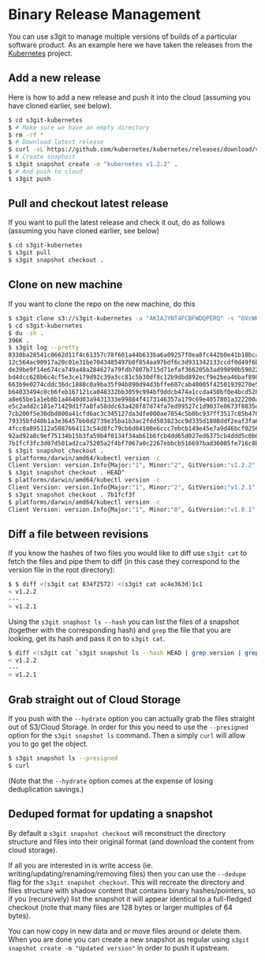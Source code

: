 
Binary Release Management
=========================

You can use s3git to manage multiple versions of builds of a particular software product. As an example here we have taken the releases from the [Kubernetes](https://github.com/kubernetes/kubernetes) project.

Add a new release
-----------------

Here is how to add a new release and push it into the cloud (assuming you have cloned earlier, see below).

```sh
$ cd s3git-kubernetes
$ # Make sure we have an empty directory
$ rm -rf *
$ # Download latest release
$ curl -sL https://github.com/kubernetes/kubernetes/releases/download/v1.2.2/kubernetes.tar.gz | tar xz -C ..
$ # Create snaphost
$ s3git snapshot create -m "kubernetes v1.2.2" .
$ # And push to cloud
$ s3git push
```

Pull and checkout latest release
--------------------------------

If you want to pull the latest release and check it out, do as follows (assuming you have cloned earlier, see below)

```sh
$ cd s3git-kubernetes
$ s3git pull
$ s3git snapshot checkout .
```

Clone on new machine
--------------------

If you want to clone the repo on the new machine, do this

```sh
$ s3git clone s3://s3git-kubernetes -a "AKIAJYNT4FCBFWDQPERQ" -s "OVcWH7ZREUGhZJJAqMq4GVaKDKGW6XyKl80qYvkW"
$ cd s3git-kubernetes
$ du -sh .
396K .
$ s3git log --pretty
8330ba28541c0662d11f4c61357c78f601a44b633ba6a09257f0ea8fc442b0e41b18bcac4b34a875e4161d5bd921dc6468af008c631d43c252ec57850bba85f8 kubernetes v1.2.2
12c564ac90917a20c01e31be7043485497b0f854aa97bdf6c3d931342133ccdf0d49f6b7ebd01cca2b7ce50f1de59a33593c0a3ece1b2db09db250d9987907fd kubernetes v1.2.1
de39be9f14e674ca749a48a284627a79fdb7807b715d71efaf366205b3ad99890b59022cdbbbd2c7e6c9ece8ba5ce1f158a8b33871f59a825ebdd4c16d0155d9 kubernetes v1.2.0
bd4dcc628b6c4cf5e3ce179d92c39a3cc81c5b30df8c12b9dbd892ecf9e2bea46baf8980cbfe13a617ab5882bd8a2f5d920c14e81000b0a54d2abfc8696f471e kubernetes v1.1.8
663b9e0274cddc36dc1888c0a9ba35f94b890d94d3bffe607cab40005f42501939270e53fb7b0985e7a0aae3346cc6517124e09eb30e28aaad75116a8cf60c2b kubernetes v1.1.7
b64033494c0cb6feb167121ca048332bb3059c994bf9ddcb474a1ccda450bf0e4bcd528b4581634dbad619713d563c59448101de39bb1a822e7ad7963152f7ef kubernetes v1.1.4
a8e65be1a1eb8b1a4640d03a9431333e99884f4173146357a179c69e4057801a322200a1b1e73217408e29a331d94e40e16a403f438ce011256a03d6ae30b1d0 kubernetes v1.1.3
e5c2add2c101e71429d1f7a8fa58ddc63a428f87d74fa7ed99527c1d9037e8673f8835d3bb207b3eb3f87d8c874564f94d92f1f1030d1f26398413d64a5dbfdd kubernetes v1.1.2
7cb200f5e30dbd800a41cfd6ac3c345127da3dfe000ae7854c5b0bc937ff3517c85b478ecde26affaa5d6b51326ed38715e9fc009618e5b6c6f95a0d71c1b3d4 kubernetes v1.1.1
79335bfd40b1a3e36457bb0d2739e35ba1b3ac2fdd503823cc9d335d1808ddf2eaf3fa65d29ad0559196dbaccb5705e8b8af55a760b4a55a5f13fe08d8200bb4 kubernetes v1.0.7
4fcc0a895112a5087664113c54d8fc79cb6d04100e6ccc7ebcb149e45e7a9d46bcf0256dbe6b9516d5a42c4e861451587d077957be28a139a6784db2bf68a308 kubernetes v1.0.6
92ad92a8c9ef75134b15b3fa59b4f0134f34ab61b6fcb4dd65d027ed6375cb4ddd5c0b0f063b70c8126cb25489605976741e7cdcdfd7a092833209ff6102b3b5 kubernetes v1.0.3
7b1fcf3fc3d07d501ad2ca75205a2f4bf7067a0c2267ebbcb516697bad36005fe716c8b239ce664e0a6ee1adf36130f328ea6ae28f77f2e2293743f0dfe30ce6 kubernetes v1.0.1
$ s3git snapshot checkout . 
$ platforms/darwin/amd64/kubectl version -c
Client Version: version.Info{Major:"1", Minor:"2", GitVersion:"v1.2.2", GitCommit:"528f879e7d3790ea4287687ef0ab3f2a01cc2718", GitTreeState:"clean"}
$ s3git snapshot checkout . HEAD^
$ platforms/darwin/amd64/kubectl version -c
Client Version: version.Info{Major:"1", Minor:"2", GitVersion:"v1.2.1", GitCommit:"50809107cd47a1f62da362bccefdd9e6f7076145", GitTreeState:"clean"}
$ s3git snapshot checkout . 7b1fcf3f
$ platforms/darwin/amd64/kubectl version -c
Client Version: version.Info{Major:"1", Minor:"0", GitVersion:"v1.0.1", GitCommit:"6a5c06e3d1eb27a6310a09270e4a5fb1afa93e74", GitTreeState:"clean"}
```

Diff a file between revisions
-----------------------------

If you know the hashes of two files you would like to diff use `s3git cat` to fetch the files and pipe them to diff (in this case they correspond to the version file in the root directory):

```sh
$ $ diff <(s3git cat 834f2572) <(s3git cat ac4e363d)1c1
< v1.2.2
---
> v1.2.1
```

Using the `s3git snaphost ls --hash` you can list the files of a snapshot (together with the corresponding hash) and `grep` the file that you are looking, get its hash and pass it on to `s3git cat`.

```sh
$ diff <(s3git cat `s3git snapshot ls --hash HEAD | grep version | grep -v docs | awk '{print $2}'`) <(s3git cat `s3git snapshot ls --hash HEAD^ | grep version | grep -v docs | awk '{print $2}'`)
< v1.2.2
---
> v1.2.1
```

Grab straight out of Cloud Storage
----------------------------------

If you push with the `--hydrate` option you can actually grab the files straight out of S3/Cloud Storage. In order for this you need to use the `--presigned` option for the `s3git snapshot ls` command. Then a simply `curl` will allow you to go get the object.

```sh
$ s3git snapshot ls --presigned
$ curl 
```

(Note that the `--hydrate` option comes at the expense of losing deduplication savings.)

Deduped format for updating a snapshot
--------------------------------------

By default a `s3git snapshot checkout` will reconstruct the directory structure and files into their original format (and download the content from cloud storage).

If all you are interested in is write access (ie. writing/updating/renaming/removing files) then you can use the `--dedupe` flag for the `s3git snapshot checkout`. This will recreate the directory and files structure with shadow content that contains binary hashes/pointers, so if you (recursively) list the snapshot it will appear identical to a full-fledged checkout (note that many files are 128 bytes or larger multiples of 64 bytes).

You can now copy in new data and or move files around or delete them. When you are done you can create a new snapshot as regular using `s3git snapshot create -m "Updated version"` in order to push it upstream.

